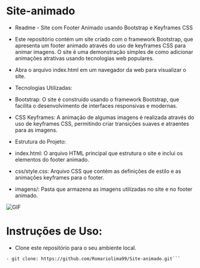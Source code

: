 # Site-animado

- Readme - Site com Footer Animado usando Bootstrap e Keyframes CSS

- Este repositório contém um site criado com o framework Bootstrap, que apresenta um footer animado através do uso de keyframes CSS para animar imagens. O site é uma demonstração simples de como adicionar animações atrativas usando tecnologias web populares.

- Abra o arquivo index.html em um navegador da web para visualizar o site.

- Tecnologias Utilizadas:
- Bootstrap: O site é construído usando o framework Bootstrap, que facilita o desenvolvimento de interfaces responsivas e modernas.

- CSS Keyframes: A animação de algumas imagens é realizada através do uso de keyframes CSS, permitindo criar transições suaves e atraentes para as imagens.

- Estrutura do Projeto:
- index.html: O arquivo HTML principal que estrutura o site e inclui os elementos do footer animado.

- css/style.css: Arquivo CSS que contém as definições de estilo e as animações keyframes para o footer.
- imagens/: Pasta que armazena as imagens utilizadas no site e no footer animado.



<img src="https://i.imgur.com/jLTbvbM.gif" alt="GIF" data-canonical-src="https://i.imgur.com/jLTbvbM.gif" style="max-width: 50%;">

# Instruções de Uso:

- Clone este repositório para o seu ambiente local.

```shell
- git clone: https://github.com/Romariolima99/Site-animado.git```
